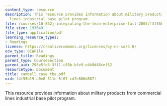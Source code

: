 ```yaml
---
content_type: resource
description: This resource provides information about military products from commercial
  lines industrial base pilot program.
file: /courses/16-852j-integrating-the-lean-enterprise-fall-2005/f4f55b19a0e8311e5f67cd7e806d887f_cambell_case_the.pdf
file_size: 193649
file_type: application/pdf
learning_resource_types:
- Readings
license: https://creativecommons.org/licenses/by-nc-sa/4.0/
ocw_type: OCWFile
parent_title: Readings
parent_type: CourseSection
parent_uid: 298e5fe3-3ff1-c85b-bfe9-e4b9d48cef52
resourcetype: Document
title: cambell_case_the.pdf
uid: f4f55b19-a0e8-311e-5f67-cd7e806d887f
---
```

This resource provides information about military products from commercial lines industrial base pilot program.